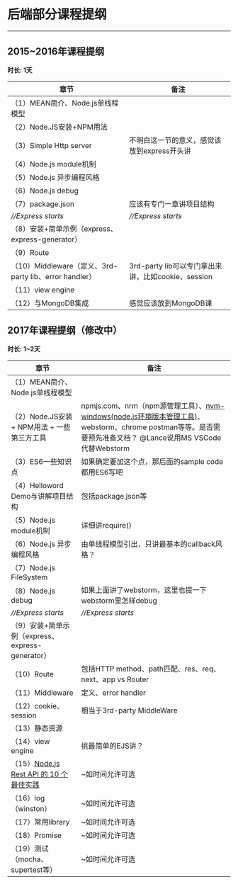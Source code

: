 ﻿# 后端部分课程提纲

---

## 2015~2016年课程提纲 ##
**时长: 1天**

|    章节    | 备注 |
| ---------- | --- |
| （1）MEAN简介、Node.js单线程模型 |   |
| （2）Node.JS安装+NPM用法       |   |
| （3）Simple Http server | 不明白这一节的意义，感觉该放到express开头讲 |
| （4）Node.js module机制       |   |
| （5）Node.js 异步编程风格 |   |
| （6）Node.js debug |   |
| （7）package.json  | 应该有专门一章讲项目结构 |
|  *//Express starts*  | *//Express starts* |
| （8）安装+简单示例（express、express-generator） |   |
| （9）Route  |   |
| （10）Middleware（定义、3rd-party lib、error handler） | 3rd-party lib可以专门拿出来讲，比如cookie、session |
| （11）view engine |   |
| （12）与MongoDB集成  | 感觉应该放到MongoDB课 |
 
## 2017年课程提纲（修改中） ##
**时长: 1~2天**

|    章节    | 备注 |
| ---------- | --- |
| （1）MEAN简介、Node.js单线程模型 |   |
| （2）Node.JS安装 + NPM用法 + 一些第三方工具 | npmjs.com、nrm（npm源管理工具）、[nvm-windows(node.js环境版本管理工具)](https://github.com/coreybutler/nvm-windows)、webstorm、chrome postman等等。是否需要预先准备文档？ @Lance说用MS VSCode代替Webstorm  |
| （3）ES6一些知识点 | 如果确定要加这个点，那后面的sample code都用ES6写吧 |
| （4）Helloword Demo与讲解项目结构 | 包括package.json等  |
| （5）Node.js module机制       |  详细讲require() |
| （6）Node.js 异步编程风格 | 由单线程模型引出，只讲最基本的callback风格？ |
| （7）Node.js FileSystem |  |
| （8）Node.js debug | 如果上面讲了webstorm，这里也提一下webstorm里怎样debug  |
|  *//Express starts*  | *//Express starts* |
| （9）安装+简单示例（express、express-generator） |   |
| （10）Route | 包括HTTP method、path匹配、res、req、next、app vs Router  |
| （11）Middleware | 定义、error handler |
| （12）cookie、session | 相当于3rd-party MiddleWare  |
| （13）静态资源 |  |
| （14）view engine | 挑最简单的EJS讲？ |
| （15）[Node.js Rest API 的 10 个最佳实践](https://zhuanlan.zhihu.com/p/25506654?utm_source=wechat_session&utm_medium=social) | ~如时间允许可选 |
| （16）log（winston） | ~如时间允许可选  |
| （17）常用library | ~如时间允许可选  |
| （18）Promise | ~如时间允许可选  |
| （19）测试（mocha、supertest等） | ~如时间允许可选  |

